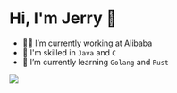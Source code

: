 # Hi, I'm Jerry 👋

<!--![Total Visitors](https://visitor-badge.glitch.me/badge?page_id=LeeReindeer.LeeReindeer)-->

<!--
**LeeReindeer/LeeReindeer** is a ✨ _special_ ✨ repository because its `README.md` (this file) appears on your GitHub profile.

Here are some ideas to get you started:
-->

- 👨‍💻 I’m currently working at Alibaba
- 🤔 I'm skilled in `Java` and `C`
- 🌱 I’m currently learning `Golang` and `Rust`
<!-- - 👯 I’m looking to collaborate on ... -->
<!-- - 🤔 I’m looking for help with ... -->
<!-- - 💬 Ask me about ... -->
<!-- - 📫 How to reach me: ... -->
<!-- - 😄 Pronouns: ... -->
<!-- - ⚡ Fun fact: ... -->

<!-- <img align="center" src="https://github-readme-stats.vercel.app/api?username=LeeReindeer" /> -->


<img align="center" src="https://github-readme-stats.vercel.app/api/top-langs/?username=LeeReindeer&layout=compact&hide=javascript,html,css" />



